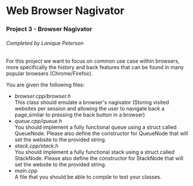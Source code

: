# Web Browser Nagivator

### Project 3 - Browser Nagivator

###### Completed by Lanique Peterson

For this project we want to focus on common use case within browsers, more specifically the history and back features that can be found in many popular browsers (Chrome/Firefox).

You are given the following files:
* *browser.cpp/browser.h* <br> This class should emulate a browser's nagivator (Storing visited websites per session and allowing the user to navigate back a page,similar to pressing the back button in a browser)
* *queue.cpp/queue.h* <br> You should implement a fully functional queue using a struct called QueueNode. Please also define the constructor for QueueNode that will set the website to the provided string.
* *stack.cpp/stack.h* <br> You should implement a fully functional stack using a struct called StackNode. Please also define the constructor for StackNode that will set the website to the provided string.
* *main.cpp* <br> A file that you should be able to compile to test your classes.

<!-- ###### Final Grade: 20/20 -->
